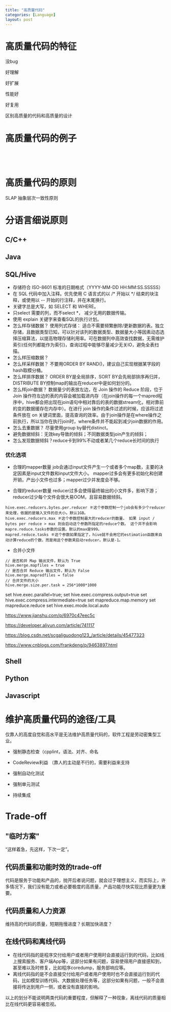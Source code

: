 ```yaml
---
title: "高质量代码"
categories: [Language]
layout: post
---
```


# 高质量代码的特征

没bug

好理解

好扩展

性能好

好复用

区别高质量的代码和高质量的设计



# 高质量代码的例子

```cpp

```

```java

```

```python

```

```shell

```



# 高质量代码的原则

SLAP 抽象层次一致性原则



# 分语言细说原则

## C/C++

## Java

## SQL/Hive

* 存储符合 ISO-8601 标准的日期格式（YYYY-MM-DD HH:MM:SS.SSSSS）
* 在 SQL 代码中加入注释。优先使用 C 语言式的以 /* 开始以 */ 结束的块注释，或使用以 -- 开始的行注释，并在末尾换行。
* 关键字总是大写，如 SELECT 和 WHERE。
* 只select 需要的列，而不select *， 减少无用的数据传输。
* 使用 explain 关键字来查看SQL的执行计划。
* 怎么样存储数据？ 使用列式存储： 适合不需要频繁删除/更新数据的表。独立存储，且数据类型已知，可以针对该列的数据类型、数据量大小等因素动态选择压缩算法，以提高物理存储利用率。可在数据列中高效查找数据，无需维护索引(任何列都能作为索引)，查询过程中能够尽量减少无关IO，避免全表扫描。
* 怎么样压缩数据？
* 怎么样采样数据？ 不要用ORDER BY RAND()，建议自己实现根据某字段的hash取模分桶。
* 怎么样排序数据？ ORDER BY是全局排序，SORT BY会先局部排序再归并，DISTRIBUTE BY控制map的输出在reducer中是如何划分的。
* 怎么样join数据？ 数据量少的表放左边，在 Join 操作的 Reduce 阶段，位于 Join 操作符左边的表的内容会被加载进内存（在join操作的每一个mapred程序中，hive都会把出现在join语句中相对靠后的表的数据stream化，相对靠前的变的数据缓存在内存中）。在进行 join 操作的条件过滤的时候，应该将过滤条件放在 on 关键词里面，提高查询的效率。由于join操作是在where操作之前执行，所以当你在执行join时，where条件并不能起到减少join数据的作用。
* 怎么去重数据？ 尽量使用group by替代distinct。
* 避免数据倾斜：无效key导致的倾斜；不同数据类型join产生的倾斜；
* 怎么发现数据倾斜？reduce卡到99%不动或者某几个reduce长时间的执行


### 优化选项

* 合理的mapper数量
job会通过input文件产生一个或者多个map数，主要的决定因素是input文件数和input文件大小。
mapper过多会有更多初始化和创建开销，产出小文件也过多；mapper过少并发度会不够。

* 合理的reducer数量
reducer过多会使得最终输出的小文件多，影响下游；reducer过少每个文件会很大易OOM，且容易数据倾斜。

```
hive.exec.reducers.bytes.per.reducer ＃这个参数控制一个job会有多少个reducer来处理，依据的是输入文件的总大小。默认1GB。
hive.exec.reducers.max ＃这个参数控制最大的reducer的数量， 如果 input / bytes per reduce > max 则会启动这个参数所指定的reduce个数。 这个并不会影响mapre.reduce.tasks参数的设置。默认的max是999。
mapred.reduce.tasks ＃这个参数如果指定了，hive就不会用它的estimation函数来自动计算reduce的个数，而是用这个参数来启动reducer。默认是-1。
```

* 合并小文件
```
// 是否和并 Map 输出文件，默认为 True
hive.merge.mapfiles = true
// 是否合并 Reduce 输出文件，默认为 False
hive.merge.mapredfiles = false
// 合并文件的大小
hive.merge.size.per.task = 256*1000*1000
```



set hive.exec.parallel=true;
set hive.exec.compress.output=true
set hive.exec.compress.intermediate=true
set mapreduce.map.memory
set mapreduce.reduce
set hive.exec.mode.local.auto



https://www.jianshu.com/p/6970c47eec5c

https://developer.aliyun.com/article/741117

https://blog.csdn.net/scgaliguodong123_/article/details/45477323

https://www.cnblogs.com/frankdeng/p/9463897.html

## Shell

## Python

## Javascript




# 维护高质量代码的途径/工具

仅靠人的高度自觉和高水平是无法维护高质量代码的，软件工程是劳动密集型工业。

* 强制静态检查（cpplint，语法、对齐、命名

* CodeReview利益 （靠人的主动是不行的，需要利益来支持

* 强制自动化测试

* 强制单元测试

* 持续集成




# Trade-off

## "临时方案"

“这样着急，先这样，下次一定”。

## 代码质量和功能时效的trade-off

代码是服务于功能和产品的，抛开后者说问题，就会过于理想主义，而实际上，许多情况下，我们没有能力或者必要极度的高质量，产品功能尽快实现比质量更为重要。

## 代码质量和人力资源

维持高的代码的质量，短期拖慢进度？长期加快进度？

## 在线代码和离线代码

* 在线代码指的是程序交付给用户或者用户使用时会直接运行到的代码，比如线上搜索服务、客户端App等，这部分如果有问题，容易使得用户直接感知到，甚至难以及时修复，比如程序coredump，服务部响应等。
* 离线代码指的是不会直接交付给用户或者用户使用时也不会直接运行到的代码，比如模型训练代码、大数据处理任务等，这部分如果有问题，一般不会直接将传达到用户一侧，或者没有直接的影响。

以上的划分不能说明两类代码的重要程度，但解释了一种现象，离线代码的质量相比在线代码更容易被忽视。



